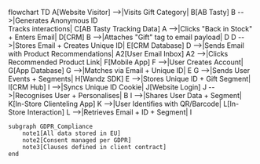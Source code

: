 flowchart TD
    A[Website Visitor] -->|Visits Gift Category| B[AB Tasty]
    B -->|Generates Anonymous ID<br>Tracks interactions| C[AB Tasty Tracking Data]
    A -->|Clicks "Back in Stock" + Enters Email| D[CRM]
    B -->|Attaches "Gift" tag to email payload| D
    D -->|Stores Email + Creates Unique ID| E[CRM Database]
    D -->|Sends Email with Product Recommendations| A2[User Email Inbox]
    A2 -->|Clicks Recommended Product Link| F[Mobile App]
    F -->|User Creates Account| G[App Database]
    G -->|Matches via Email + Unique ID| E
    G -->|Sends User Events + Segments| H[Wandz SDK]
    E -->|Stores Unique ID + Gift Segment| I[CRM Hub]
    I -->|Syncs Unique ID Cookie| J[Website Login]
    J -->|Recognises User + Personalises| B
    I -->|Shares User Data + Segment| K[In-Store Clienteling App]
    K -->|User Identifies with QR/Barcode| L[In-Store Interaction]
    L -->|Retrieves Email + ID + Segment| I

    subgraph GDPR_Compliance
        note1[All data stored in EU]
        note2[Consent managed per GDPR]
        note3[Clauses defined in client contract]
    end
